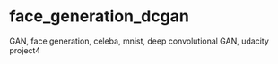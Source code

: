 # face_generation_dcgan
GAN, face generation, celeba, mnist, deep convolutional GAN, udacity project4
